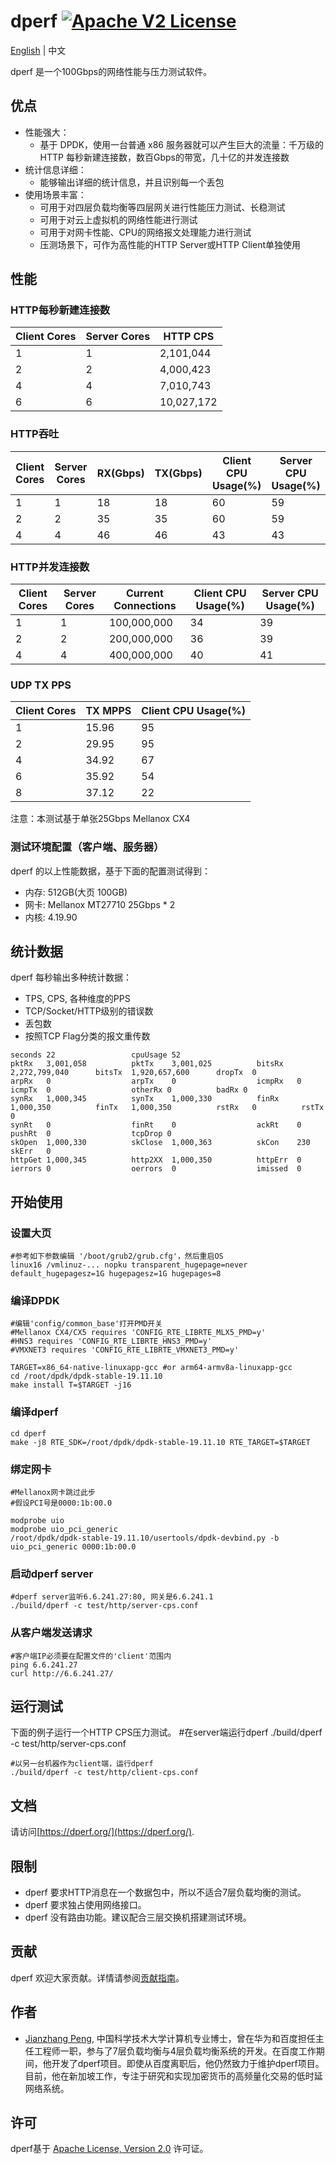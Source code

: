 # dperf [![Apache V2 License](https://img.shields.io/badge/license-Apache%20V2-blue.svg)](https://github.com/baidu/dperf/blob/main/LICENSE)

[English](README.md) | 中文

dperf 是一个100Gbps的网络性能与压力测试软件。

## 优点
- 性能强大：
  - 基于 DPDK，使用一台普通 x86 服务器就可以产生巨大的流量：千万级的 HTTP 每秒新建连接数，数百Gbps的带宽，几十亿的并发连接数
- 统计信息详细：
  - 能够输出详细的统计信息，并且识别每一个丢包
- 使用场景丰富：
  - 可用于对四层负载均衡等四层网关进行性能压力测试、长稳测试
  - 可用于对云上虚拟机的网络性能进行测试
  - 可用于对网卡性能、CPU的网络报文处理能力进行测试
  - 压测场景下，可作为高性能的HTTP Server或HTTP Client单独使用

## 性能
### HTTP每秒新建连接数
|Client Cores|Server Cores|HTTP CPS|
|------------|------------|--------|
|1|1|2,101,044|
|2|2|4,000,423|
|4|4|7,010,743|
|6|6|10,027,172|

### HTTP吞吐
|Client Cores|Server Cores|RX(Gbps)|TX(Gbps)|Client CPU Usage(%)|Server CPU Usage(%)|
|------------|------------|--------|--------|-------------------|-------------------|
|1|1|18|18|60|59|
|2|2|35|35|60|59|
|4|4|46|46|43|43|

### HTTP并发连接数
|Client Cores|Server Cores|Current Connections|Client CPU Usage(%)|Server CPU Usage(%)|
|------------|------------|-------------------|-------------------|-------------------|
|1|1|100,000,000|34|39|
|2|2|200,000,000|36|39|
|4|4|400,000,000|40|41|

### UDP TX PPS
|Client Cores|TX MPPS|Client CPU Usage(%)|
|------------|-------|-------------------|
|1|15.96|95|
|2|29.95|95|
|4|34.92|67|
|6|35.92|54|
|8|37.12|22|

注意：本测试基于单张25Gbps Mellanox CX4

### 测试环境配置（客户端、服务器）
dperf 的以上性能数据，基于下面的配置测试得到：

- 内存: 512GB(大页 100GB)
- 网卡: Mellanox MT27710 25Gbps * 2
- 内核: 4.19.90

## 统计数据
dperf 每秒输出多种统计数据：
- TPS, CPS,  各种维度的PPS
- TCP/Socket/HTTP级别的错误数
- 丢包数
- 按照TCP Flag分类的报文重传数

```
seconds 22                 cpuUsage 52
pktRx   3,001,058          pktTx    3,001,025          bitsRx   2,272,799,040      bitsTx  1,920,657,600      dropTx  0
arpRx   0                  arpTx    0                  icmpRx   0                  icmpTx  0                  otherRx 0          badRx 0
synRx   1,000,345          synTx    1,000,330          finRx    1,000,350          finTx   1,000,350          rstRx   0          rstTx 0
synRt   0                  finRt    0                  ackRt    0                  pushRt  0                  tcpDrop 0
skOpen  1,000,330          skClose  1,000,363          skCon    230                skErr   0
httpGet 1,000,345          http2XX  1,000,350          httpErr  0
ierrors 0                  oerrors  0                  imissed  0
```

## 开始使用
### 设置大页
    #参考如下参数编辑 '/boot/grub2/grub.cfg'，然后重启OS
    linux16 /vmlinuz-... nopku transparent_hugepage=never default_hugepagesz=1G hugepagesz=1G hugepages=8

### 编译DPDK
    #编辑'config/common_base'打开PMD开关
    #Mellanox CX4/CX5 requires 'CONFIG_RTE_LIBRTE_MLX5_PMD=y'
    #HNS3 requires 'CONFIG_RTE_LIBRTE_HNS3_PMD=y'
    #VMXNET3 requires 'CONFIG_RTE_LIBRTE_VMXNET3_PMD=y'

    TARGET=x86_64-native-linuxapp-gcc #or arm64-armv8a-linuxapp-gcc
    cd /root/dpdk/dpdk-stable-19.11.10
    make install T=$TARGET -j16

### 编译dperf
    cd dperf
    make -j8 RTE_SDK=/root/dpdk/dpdk-stable-19.11.10 RTE_TARGET=$TARGET

### 绑定网卡
    #Mellanox网卡跳过此步
    #假设PCI号是0000:1b:00.0

    modprobe uio
    modprobe uio_pci_generic
    /root/dpdk/dpdk-stable-19.11.10/usertools/dpdk-devbind.py -b uio_pci_generic 0000:1b:00.0

### 启动dperf server
    #dperf server监听6.6.241.27:80, 网关是6.6.241.1
    ./build/dperf -c test/http/server-cps.conf

### 从客户端发送请求
    #客户端IP必须要在配置文件的'client'范围内
    ping 6.6.241.27
    curl http://6.6.241.27/

## 运行测试
下面的例子运行一个HTTP CPS压力测试。
    #在server端运行dperf
    ./build/dperf -c test/http/server-cps.conf

    #以另一台机器作为client端，运行dperf
    ./build/dperf -c test/http/client-cps.conf

## 文档
请访问[https://dperf.org/](https://dperf.org/).

## 限制
 - dperf 要求HTTP消息在一个数据包中，所以不适合7层负载均衡的测试。
 - dperf 要求独占使用网络接口。
 - dperf 没有路由功能。建议配合三层交换机搭建测试环境。

## 贡献
dperf 欢迎大家贡献。详情请参阅[贡献指南](CONTRIBUTING.md)。

## 作者
* [Jianzhang Peng](https://github.com/pengjianzhang), 中国科学技术大学计算机专业博士，曾在华为和百度担任主任工程师一职，参与了7层负载均衡与4层负载均衡系统的开发。在百度工作期间，他开发了dperf项目。即使从百度离职后，他仍然致力于维护dperf项目。目前，他在新加坡工作，专注于研究和实现加密货币的高频量化交易的低时延网络系统。

## 许可
dperf基于 [Apache License, Version 2.0](https://www.apache.org/licenses/LICENSE-2.0) 许可证。

